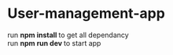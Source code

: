 # User-management-app

run <strong> npm install </strong> to get all dependancy <br>
run <strong> npm run dev </strong> to start app
